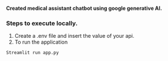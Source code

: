 #### Created medical assistant chatbot using google generative AI.

### Steps to execute locally.

1. Create a .env file and insert the value of your api.
2. To run the application

```bash
Streamlit run app.py
```
